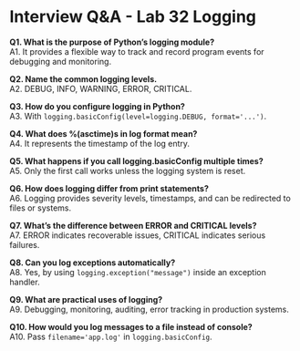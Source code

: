 # Interview Q&A - Lab 32 Logging

**Q1. What is the purpose of Python’s logging module?**  
A1. It provides a flexible way to track and record program events for debugging and monitoring.

**Q2. Name the common logging levels.**  
A2. DEBUG, INFO, WARNING, ERROR, CRITICAL.

**Q3. How do you configure logging in Python?**  
A3. With `logging.basicConfig(level=logging.DEBUG, format='...')`.

**Q4. What does %(asctime)s in log format mean?**  
A4. It represents the timestamp of the log entry.

**Q5. What happens if you call logging.basicConfig multiple times?**  
A5. Only the first call works unless the logging system is reset.

**Q6. How does logging differ from print statements?**  
A6. Logging provides severity levels, timestamps, and can be redirected to files or systems.

**Q7. What’s the difference between ERROR and CRITICAL levels?**  
A7. ERROR indicates recoverable issues, CRITICAL indicates serious failures.

**Q8. Can you log exceptions automatically?**  
A8. Yes, by using `logging.exception("message")` inside an exception handler.

**Q9. What are practical uses of logging?**  
A9. Debugging, monitoring, auditing, error tracking in production systems.

**Q10. How would you log messages to a file instead of console?**  
A10. Pass `filename='app.log'` in `logging.basicConfig`.
